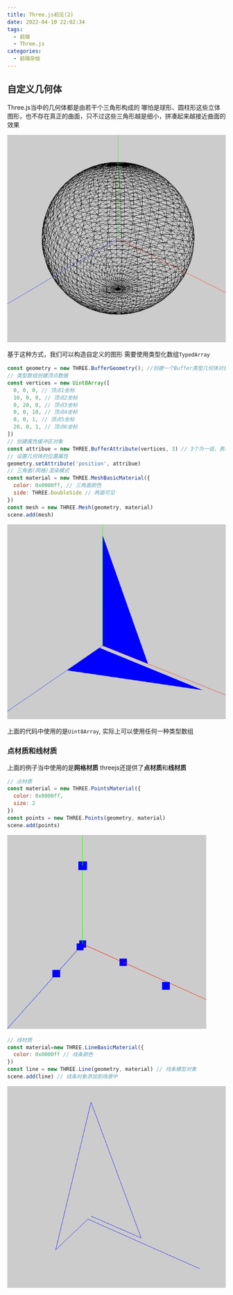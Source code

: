 ```yaml
---
title: Three.js初见(2)
date: 2022-04-10 22:02:34
tags: 
  - 前端
  - Three.js
categories: 
  - 前端杂烩
---
```


## 自定义几何体

Three.js当中的几何体都是由若干个三角形构成的
哪怕是球形、圆柱形这些立体图形，也不存在真正的曲面，只不过这些三角形越是细小，拼凑起来越接近曲面的效果

<!-- more -->

![网格-球形](/images/前端杂烩/three.js/网格-球形.png)

基于这种方式，我们可以构造自定义的图形
需要使用类型化数组`TypedArray`

```javascript
const geometry = new THREE.BufferGeometry(); //创建一个Buffer类型几何体对象
// 类型数组创建顶点数据
const vertices = new Uint8Array([
  0, 0, 0, // 顶点1坐标
  10, 0, 0, // 顶点2坐标
  0, 20, 0, // 顶点3坐标
  0, 0, 10, // 顶点4坐标
  0, 0, 1, // 顶点5坐标
  20, 0, 1, // 顶点6坐标
])
// 创建属性缓冲区对象
const attribue = new THREE.BufferAttribute(vertices, 3) // 3个为一组，表示一个顶点的xyz坐标
// 设置几何体的位置属性
geometry.setAttribute('position', attribue)
// 三角面(网格)渲染模式
const material = new THREE.MeshBasicMaterial({
  color: 0x0000ff, // 三角面颜色
  side: THREE.DoubleSide // 两面可见
})
const mesh = new THREE.Mesh(geometry, material)
scene.add(mesh)
```
![自定义图形](/images/前端杂烩/three.js/自定义图形.png)

上面的代码中使用的是`Uint8Array`, 实际上可以使用任何一种类型数组

### 点材质和线材质
上面的例子当中使用的是**网格材质**
threejs还提供了**点材质**和**线材质**
```javascript
// 点材质
const material = new THREE.PointsMaterial({
  color: 0x0000ff,
  size: 2
})
const points = new THREE.Points(geometry, material)
scene.add(points)
```
![点材质](/images/前端杂烩/three.js/点材质.png)

```javascript
// 线材质
const material=new THREE.LineBasicMaterial({
  color: 0x0000ff // 线条颜色
})
const line = new THREE.Line(geometry, material) // 线条模型对象
scene.add(line) // 线条对象添加到场景中
```
![线材质](/images/前端杂烩/three.js/线材质.png)

